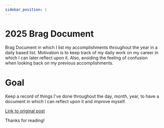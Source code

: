 ```yaml
---
sidebar_position: 1
---
```


# 2025 Brag Document

Brag Document in which I list my accomplishments throughout the year in a daily based list. Motivation is to keep track of my daily work on my career in which I can later reflect upon it. Also, avoiding the feeling of confusion when looking back on my previous accomplishments.

# Goal
Keep a record of things I've done throughout the day, month, year, to have a document in which I can reflect upon it and improve myself.

[Link to original post](https://jvns.ca/blog/brag-documents/)

Thanks for reading!
